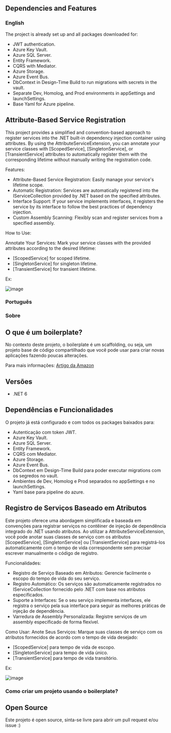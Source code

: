 ## Dependencies and Features

### English

The project is already set up and all packages downloaded for:

- JWT authentication.
- Azure Key Vault.
- Azure SQL Server.
- Entity Framework.
- CQRS with Mediator.
- Azure Storage.
- Azure Event Bus.
- DbContext in Design-Time Build to run migrations with secrets in the vault.
- Separate Dev, Homolog, and Prod environments in appSettings and launchSettings.
- Base Yaml for Azure pipeline.

## Attribute-Based Service Registration
This project provides a simplified and convention-based approach to register services into the .NET built-in dependency injection container using attributes.
By using the AttributeServiceExtension, you can annotate your service classes with [ScopedService], [SingletonService], or [TransientService] attributes to automatically register them with the corresponding lifetime without manually writing the registration code.

Features:
  - Attribute-Based Service Registration: Easily manage your service's lifetime scope.
  - Automatic Registration: Services are automatically registered into the IServiceCollection provided by .NET based on the specified attributes.
  - Interface Support: If your service implements interfaces, it registers the service by its interface to follow the best practices of dependency injection.
  - Custom Assembly Scanning: Flexibly scan and register services from a specified assembly.

How to Use:

Annotate Your Services: Mark your service classes with the provided attributes according to the desired lifetime:
  - [ScopedService] for scoped lifetime.
  - [SingletonService] for singleton lifetime.
  - [TransientService] for transient lifetime.

Ex:

![image](https://github.com/okaidigital/Okai.Boilerplate/assets/155011243/f92ab8bd-cc41-42e8-baa2-66d6951580f8)


### Português

### Sobre

## O que é um boilerplate?
No contexto deste projeto, o boilerplate é um scaffolding, ou seja, um projeto base de código compartilhado que você pode usar para criar novas aplicações fazendo poucas alterações.

Para mais informações: [Artigo da Amazon](https://aws.amazon.com/pt/what-is/boilerplate-code/)

## Versões
- .NET 6

## Dependências e Funcionalidades

O projeto já está configurado e com todos os packages baixados para:

- Autenticação com token JWT.
- Azure Key Vault.
- Azure SQL Server.
- Entity Framework.
- CQRS com Mediator.
- Azure Storage.
- Azure Event Bus.
- DbContext em Design-Time Build para poder executar migrations com os segredos no vault.
- Ambientes de Dev, Homolog e Prod separados no appSettings e no launchSettings.
- Yaml base para pipeline do azure.


## Registro de Serviços Baseado em Atributos
Este projeto oferece uma abordagem simplificada e baseada em convenções para registrar serviços no contêiner de injeção de dependência integrado do .NET usando atributos.
Ao utilizar a AttributeServiceExtension, você pode anotar suas classes de serviço com os atributos [ScopedService], [SingletonService] ou [TransientService] para registrá-los automaticamente com o tempo de vida correspondente sem precisar escrever manualmente o código de registro.

Funcionalidades:
  - Registro de Serviço Baseado em Atributos: Gerencie facilmente o escopo do tempo de vida do seu serviço.
  - Registro Automático: Os serviços são automaticamente registrados no IServiceCollection fornecido pelo .NET com base nos atributos especificados.
  - Suporte a Interfaces: Se o seu serviço implementa interfaces, ele registra o serviço pela sua interface para seguir as melhores práticas de injeção de dependência.
  - Varredura de Assembly Personalizada: Registre serviços de um assembly especificado de forma flexível.

Como Usar:
    Anote Seus Serviços: Marque suas classes de serviço com os atributos fornecidos de acordo com o tempo de vida desejado:
   - [ScopedService] para tempo de vida de escopo.
   - [SingletonService] para tempo de vida único.
   - [TransientService] para tempo de vida transitório.

Ex:

![image](https://github.com/okaidigital/Okai.Boilerplate/assets/155011243/f92ab8bd-cc41-42e8-baa2-66d6951580f8)


### Como criar um projeto usando o boilerplate?


## Open Source
Este projeto é open source, sinta-se livre para abrir um pull request e/ou issue :)
